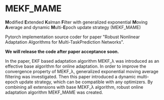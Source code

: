 # MEKF_MAME
**M**odified **E**xtended **K**alman **F**ilter with generalized exponential **M**oving **A**verage and dynamic **M**ulti-**E**poch update strategy (MEKF_MAME)

Pytorch implementation source coder for paper "Robust Nonlinear Adaptation Algorithms for Multi-TaskPrediction Networks".

**We will release the code after paper acceptance soon.**

In the paper, EKF based adaptation algorithm  MEKF_λ was introduced as an effective base algorithm for online adaptation. In order to improve the convergence property of MEKF_λ, generalized exponential moving average filtering was investigated. Then this paper introduced a dynamic multi-epoch update strategy, which can be compatible with  any optimizers. By combining all extensions with base MEKF_λ algorithm, robust online adaptation algorithm MEKF_MAME was created.

